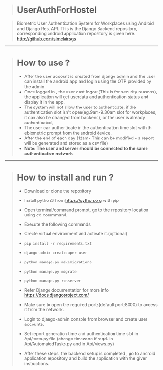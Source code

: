 > # UserAuthForHostel

>  Biometric User Authentication System for Workplaces using Android and Django Rest API.
>  This is the Django Backend repository, corresponding android application repository is given here.
>  <http://github.com/simclairsgs>
 
 ---
 
> # How to use ?
>
> - After the user account is created from django admin and the user can install the android app and login using the OTP provided by the admin.
> - Once logged in , the user cant logout(This is for security reasons), the application will get userdata and authentication status and display it in the app.
> - The system will not allow the user to authenticate, if the authentication slot isn't open(eg.9am-9.30am slot for workplaces, it can also be changed from backend), or the user is already authenticated,
> - The user can authenticate in the authentication time slot with th ebiometric prompt from the android device.
> - After the end of each day (12am- This can be modified - a report will be generated and stored as a csv file)
> - **Note: The user and server should be connected to the same authentication network**

---

> # How to install and run ?
> - Download or clone the repository
> - Install python3 from <https://python.org> with pip
> - Open terminal/command prompt, go to the repository location using cd commmand.
> - Execute the following commands
> - Create virtual environment and activate it.(optional)
> - `pip install -r requirements.txt`
> - `django-admin createsuper user`
> - `python manage.py makemigrations`
> - `python manage.py migrate`
> - `python manage.py runserver`
> 
>
>
> - Refer Django documentation for more info <https://docs.djangoproject.com/>
> - Make sure to open the required ports(default port:8000) to access it from the network.
> - Login to django-admin console from browser and create user accounts.
> - Set report generation time and authentication time slot in Api/tests.py file (change timezone if reqd. in Api/AutomatedTasks.py and in Api/views.py)
> 
> - After these steps, the backend setup is completed , go to android application repository and build the application with the given instructions.
